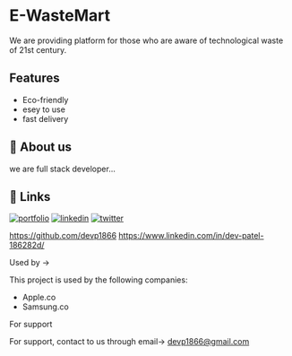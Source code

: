 # E-WasteMart

We are providing platform for those who are 
aware of technological waste of 21st century.


## Features

- Eco-friendly
- esey to use
- fast delivery



## 🚀 About us
we are full stack developer...


## 🔗 Links
[![portfolio](https://img.shields.io/badge/my_portfolio-000?style=for-the-badge&logo=ko-fi&logoColor=white)](https://katherineoelsner.com/)
[![linkedin](https://img.shields.io/badge/linkedin-0A66C2?style=for-the-badge&logo=linkedin&logoColor=white)](https://www.linkedin.com/)
[![twitter](https://img.shields.io/badge/twitter-1DA1F2?style=for-the-badge&logo=twitter&logoColor=white)](https://twitter.com/)

https://github.com/devp1866
https://www.linkedin.com/in/dev-patel-186282d/
   
   Used by ->

This project is used by the following companies:

- Apple.co
- Samsung.co


For support

For support, contact to us through email->
devp1866@gmail.com